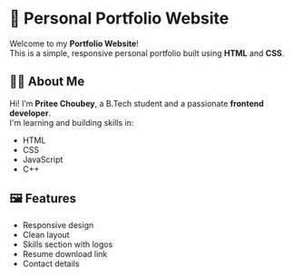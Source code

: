 # 🌟 Personal Portfolio Website

Welcome to my **Portfolio Website**!  
This is a simple, responsive personal portfolio built using **HTML** and **CSS**.

## 👩‍💻 About Me

Hi! I’m **Pritee Choubey**, a B.Tech student and a passionate **frontend developer**.  
I'm learning and building skills in:
- HTML
- CSS
- JavaScript
- C++

## 🖼️ Features

- Responsive design
- Clean layout
- Skills section with logos
- Resume download link
- Contact details



